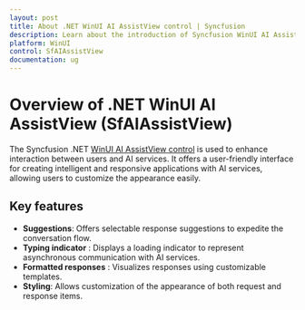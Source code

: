 ```yaml
---
layout: post
title: About .NET WinUI AI AssistView control | Syncfusion
description: Learn about the introduction of Syncfusion WinUI AI AssistView Control (SfAvatarView) with essential features and more.
platform: WinUI
control: SfAIAssistView
documentation: ug
---
```


# Overview of .NET WinUI AI AssistView (SfAIAssistView)

The Syncfusion .NET [WinUI AI AssistView control](https://www.syncfusion.com/winui-controls/aiassist-view) is used to enhance interaction between users and AI services. It offers a user-friendly interface for creating intelligent and responsive applications with AI services, allowing users to customize the appearance easily.

## Key features

* **Suggestions**: Offers selectable response suggestions to expedite the conversation flow.
* **Typing indicator** : Displays a loading indicator to represent asynchronous communication with AI services.
* **Formatted responses** : Visualizes responses using customizable templates.
* **Styling**: Allows customization of the appearance of both request and response items.
